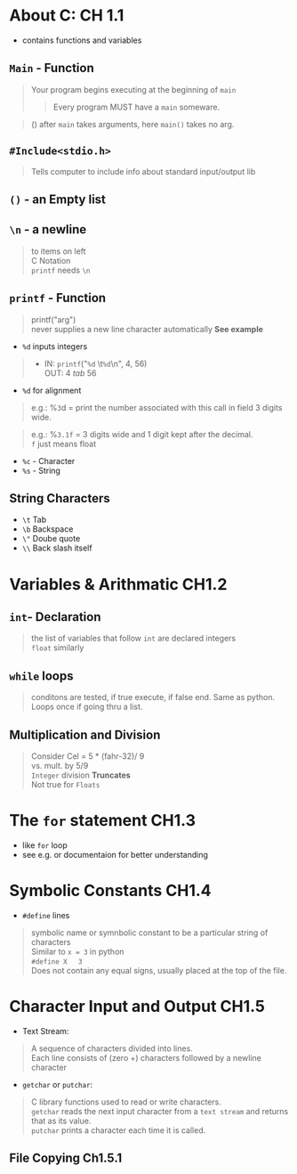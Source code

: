 # About C: CH 1.1
- contains functions and variables 
## `Main` - Function
> Your program begins executing at the beginning of `main` 
>> Every program MUST have a `main` someware. 

>() after `main` takes arguments, here `main()` takes no arg. 

## `#Include<stdio.h>`
> Tells computer to include info about standard input/output lib

## `()` - an Empty list

## `\n` - a newline 
>to items on left<br>
C Notation<br>
`printf` needs `\n`


## `printf` - Function
> printf("arg")<br>
never supplies a new line character automatically 
**See example** 
* `%d` inputs integers 
>* IN: `printf`("`%d` \t`%d`\n", 4, 56)<br>
OUT: 4 *tab* 56 
* `%d` for alignment 
> e.g.: %`3`d = print the number associated with this call in field 3 digits wide. 


> e.g.: %`3.1f` = 3 digits wide and 1 digit kept after the decimal.<br>
`f` just means float
* `%c` - Character 
* `%s` - String

## String Characters 
* `\t` Tab
* `\b` Backspace
* `\"` Doube quote
* `\\` Back slash itself

# Variables & Arithmatic CH1.2

## `int`- Declaration
> the list of variables that follow `int` are declared integers<br>
`float` similarly 

## `while` loops 
> conditons are tested, if true execute, if false end. Same as python.<br>
Loops once if going thru a list. 

## Multiplication and Division 
> Consider Cel = 5 * (fahr-32)/ 9<br>
vs. mult. by 5/9<br>
`Integer` division **Truncates**<br>
Not true for `Floats` 


# The `for` statement CH1.3
* like `for` loop 
* see e.g. or documentaion for better understanding 


# Symbolic Constants CH1.4
- `#define` lines 
> symbolic name or symnbolic constant to be a particular string of characters<br>
Similar to `x = 3` in python<br>
`#define X` &nbsp;&nbsp;&nbsp; `3`<br>
Does not contain any equal signs, usually placed at the top of the file. 


# Character Input and Output CH1.5
- Text Stream: 
> A sequence of characters divided into lines.<br>
Each line consists of (zero +) characters followed by a newline character

- `getchar` or `putchar`: 
> C library functions used to read or write characters.<br>
`getchar` reads the next input character from a `text stream` and returns that as its value.<br>
`putchar` prints a character each time it is called.

## File Copying Ch1.5.1

